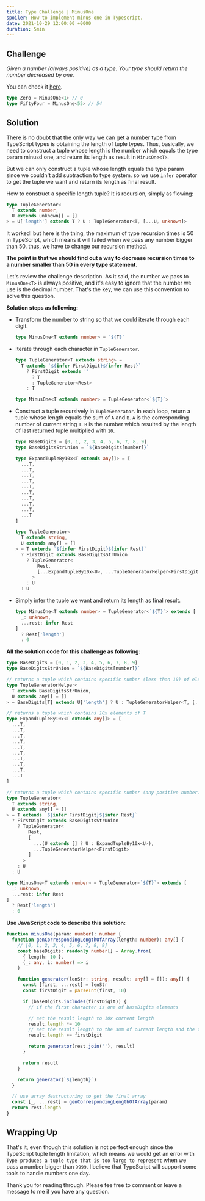 ```yaml
---
title: Type Challenge | MinusOne
spoiler: How to implement minus-one in Typescript.
date: 2021-10-29 12:00:00 +0000
duration: 5min
---
```


## Challenge

_Given a number (always positive) as a type. Your type should return the number decreased by one._

You can check it [here](https://github.com/fenghan34/type-challenges/blob/master/questions/2257-medium-minusone/README.md).

```ts
type Zero = MinusOne<1> // 0
type FiftyFour = MinusOne<55> // 54
```

## Solution

There is no doubt that the only way we can get a number type from TypeScript types is obtaining the length of tuple types. Thus, basically, we need to construct a tuple whose length is the number which equals the type param minusd one, and return its length as result in `MinusOne<T>`.

But we can only construct a tuple whose length equals the type param since we couldn't add subtraction to type system. so we use `infer` operator to get the tuple we want and return its length as final result.

How to construct a specific length tuple? It is recursion, simply as flowing:

```ts
type TupleGenerator<
  T extends number,
  U extends unknown[] = []
> = U['length'] extends T ? U : TupleGenerator<T, [...U, unknown]>
```

It worked! but here is the thing, the maximum of type recursion times is 50 in TypeScript, which means it will failed when we pass any number bigger than 50. thus, we have to change our recursion method.

**The point is that we should find out a way to decrease recursion times to a number smaller than 50 in every type statement.**

Let's review the challenge description. As it said, the number we pass to `MinusOne<T>` is always positive, and it's easy to ignore that the number we use is the decimal number. That's the key, we can use this convention to solve this question.

**Solution steps as following:**

- Transform the number to string so that we could iterate through each digit.

  ```ts
  type MinusOne<T extends number> = `${T}`
  ```

- Iterate through each character in `TupleGenerator`.

  ```ts
  type TupleGenerator<T extends string> =
    T extends `${infer FirstDigit}${infer Rest}`
      ? FirstDigit extends ''
        ? T
        : TupleGenerator<Rest>
      : T

  type MinusOne<T extends number> = TupleGenerator<`${T}`>
  ```

- Construct a tuple recursively in `TupleGenerator`. In each loop, return a tuple whose length equals the sum of `A` and `B`.
  `A` is the corresponding number of current string `T`.
  `B` is the number which resulted by the length of last returned tuple multiplied with `10`.

  ```ts
  type BaseDigits = [0, 1, 2, 3, 4, 5, 6, 7, 8, 9]
  type BaseDigitsStrUnion = `${BaseDigits[number]}`

  type ExpandTupleBy10x<T extends any[]> = [
    ...T,
    ...T,
    ...T,
    ...T,
    ...T,
    ...T,
    ...T,
    ...T,
    ...T,
    ...T
  ]

  type TupleGenerator<
    T extends string,
    U extends any[] = []
  > = T extends `${infer FirstDigit}${infer Rest}`
    ? FirstDigit extends BaseDigitsStrUnion
      ? TupleGenerator<
          Rest,
          [...ExpandTupleBy10x<U>, ...TupleGeneratorHelper<FirstDigit>]
        >
      : U
    : U
  ```

- Simply infer the tuple we want and return its length as final result.

  ```ts
  type MinusOne<T extends number> = TupleGenerator<`${T}`> extends [
    _: unknown,
    ...rest: infer Rest
  ]
    ? Rest['length']
    : 0
  ```

**All the solution code for this challenge as following:**

```ts
type BaseDigits = [0, 1, 2, 3, 4, 5, 6, 7, 8, 9]
type BaseDigitsStrUnion = `${BaseDigits[number]}`

// returns a tuple which contains specific number (less than 10) of elements
type TupleGeneratorHelper<
  T extends BaseDigitsStrUnion,
  U extends any[] = []
> = BaseDigits[T] extends U['length'] ? U : TupleGeneratorHelper<T, [...U, any]>

// returns a tuple which contains 10x elements of T
type ExpandTupleBy10x<T extends any[]> = [
  ...T,
  ...T,
  ...T,
  ...T,
  ...T,
  ...T,
  ...T,
  ...T,
  ...T,
  ...T
]

// returns a tuple which contains specific number (any positive number) of elements
type TupleGenerator<
  T extends string,
  U extends any[] = []
> = T extends `${infer FirstDigit}${infer Rest}`
  ? FirstDigit extends BaseDigitsStrUnion
    ? TupleGenerator<
        Rest,
        [
          ...(U extends [] ? U : ExpandTupleBy10x<U>),
          ...TupleGeneratorHelper<FirstDigit>
        ]
      >
    : U
  : U

type MinusOne<T extends number> = TupleGenerator<`${T}`> extends [
  _: unknown,
  ...rest: infer Rest
]
  ? Rest['length']
  : 0
```

**Use JavaScript code to describe this solution:**

```ts
function minusOne(param: number): number {
  function genCorrespondingLengthOfArray(length: number): any[] {
    // [0, 1, 2, 3, 4, 5, 6, 7, 8, 9]
    const baseDigits: readonly number[] = Array.from(
      { length: 10 },
      (_: any, i: number) => i
    )

    function generator(lenStr: string, result: any[] = []): any[] {
      const [first, ...rest] = lenStr
      const firstDigit = parseInt(first, 10)

      if (baseDigits.includes(firstDigit)) {
        // if the first character is one of baseDigits elements

        // set the result length to 10x current length
        result.length *= 10
        // set the result length to the sum of current length and the first digit
        result.length += firstDigit

        return generator(rest.join(''), result)
      }

      return result
    }

    return generator(`${length}`)
  }

  // use array destructuring to get the final array
  const [_, ...rest] = genCorrespondingLengthOfArray(param)
  return rest.length
}
```

## Wrapping Up

That's it, even though this solution is not perfect enough since the TypeScript tuple length limitation, which means we would get an error with `Type produces a tuple type that is too large to represent` when we pass a number bigger than `9999`. I believe that TypeScript will support some tools to handle numbers one day.

Thank you for reading through. Please fee free to comment or leave a message to me if you have any question.
